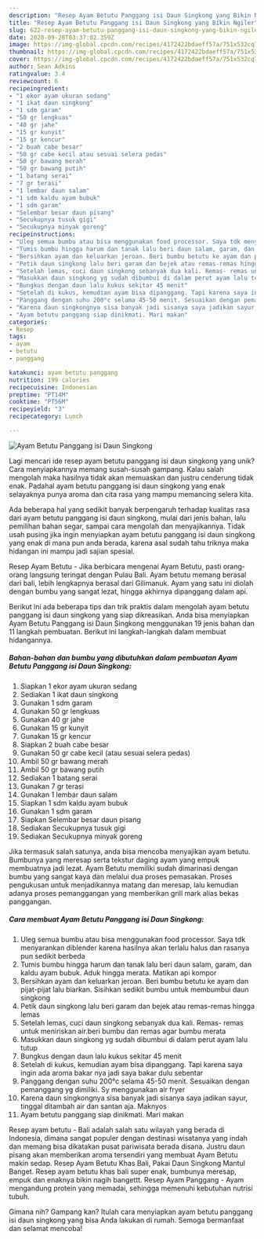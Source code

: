 ```yaml
---
description: "Resep Ayam Betutu Panggang isi Daun Singkong yang Bikin Ngiler"
title: "Resep Ayam Betutu Panggang isi Daun Singkong yang Bikin Ngiler"
slug: 622-resep-ayam-betutu-panggang-isi-daun-singkong-yang-bikin-ngiler
date: 2020-09-28T03:37:02.359Z
image: https://img-global.cpcdn.com/recipes/4172422bdaeff57a/751x532cq70/ayam-betutu-panggang-isi-daun-singkong-foto-resep-utama.jpg
thumbnail: https://img-global.cpcdn.com/recipes/4172422bdaeff57a/751x532cq70/ayam-betutu-panggang-isi-daun-singkong-foto-resep-utama.jpg
cover: https://img-global.cpcdn.com/recipes/4172422bdaeff57a/751x532cq70/ayam-betutu-panggang-isi-daun-singkong-foto-resep-utama.jpg
author: Sean Adkins
ratingvalue: 3.4
reviewcount: 6
recipeingredient:
- "1 ekor ayam ukuran sedang"
- "1 ikat daun singkong"
- "1 sdm garam"
- "50 gr lengkuas"
- "40 gr jahe"
- "15 gr kunyit"
- "15 gr kencur"
- "2 buah cabe besar"
- "50 gr cabe kecil atau sesuai selera pedas"
- "50 gr bawang merah"
- "50 gr bawang putih"
- "1 batang serai"
- "7 gr terasi"
- "1 lembar daun salam"
- "1 sdm kaldu ayam bubuk"
- "1 sdm garam"
- "Selembar besar daun pisang"
- "Secukupnya tusuk gigi"
- "Secukupnya minyak goreng"
recipeinstructions:
- "Uleg semua bumbu atau bisa menggunakan food processor. Saya tdk menyarankan diblender karena hasilnya akan terlalu halus dan rasanya pun sedikit berbeda"
- "Tumis bumbu hingga harum dan tanak lalu beri daun salam, garam, dan kaldu ayam bubuk. Aduk hingga merata. Matikan api kompor"
- "Bersihkan ayam dan keluarkan jeroan. Beri bumbu betutu ke ayam dan pijat-pijat lalu biarkan. Sisihkan sedikit bumbu untuk membumbui daun singkong"
- "Petik daun singkong lalu beri garam dan bejek atau remas-remas hingga lemas"
- "Setelah lemas, cuci daun singkong sebanyak dua kali. Remas- remas untuk meniriskan air.beri bumbu dan remas agar bumbu merata"
- "Masukkan daun singkong yg sudah dibumbui di dalam perut ayam lalu tutup"
- "Bungkus dengan daun lalu kukus sekitar 45 menit"
- "Setelah di kukus, kemudian ayam bisa dipanggang. Tapi karena saya ingin ada aroma bakar nya jadi saya bakar dulu sebentar"
- "Panggang dengan suhu 200°c selama 45-50 menit. Sesuaikan dengan pemanggang yg dimiliki. Sy menggunakan air fryer"
- "Karena daun singkongnya sisa banyak jadi sisanya saya jadikan sayur, tinggal ditambah air dan santan aja. Maknyos"
- "Ayam betutu panggang siap dinikmati. Mari makan"
categories:
- Resep
tags:
- ayam
- betutu
- panggang

katakunci: ayam betutu panggang 
nutrition: 199 calories
recipecuisine: Indonesian
preptime: "PT14M"
cooktime: "PT56M"
recipeyield: "3"
recipecategory: Lunch

---
```



![Ayam Betutu Panggang isi Daun Singkong](https://img-global.cpcdn.com/recipes/4172422bdaeff57a/751x532cq70/ayam-betutu-panggang-isi-daun-singkong-foto-resep-utama.jpg)

Lagi mencari ide resep ayam betutu panggang isi daun singkong yang unik? Cara menyiapkannya memang susah-susah gampang. Kalau salah mengolah maka hasilnya tidak akan memuaskan dan justru cenderung tidak enak. Padahal ayam betutu panggang isi daun singkong yang enak selayaknya punya aroma dan cita rasa yang mampu memancing selera kita.

Ada beberapa hal yang sedikit banyak berpengaruh terhadap kualitas rasa dari ayam betutu panggang isi daun singkong, mulai dari jenis bahan, lalu pemilihan bahan segar, sampai cara mengolah dan menyajikannya. Tidak usah pusing jika ingin menyiapkan ayam betutu panggang isi daun singkong yang enak di mana pun anda berada, karena asal sudah tahu triknya maka hidangan ini mampu jadi sajian spesial.

Resep Ayam Betutu - Jika berbicara mengenai Ayam Betutu, pasti orang-orang langsung teringat dengan Pulau Bali. Ayam betutu memang berasal dari bali, lebih lengkapnya berasal dari Gilimanuk. Ayam yang satu ini diolah dengan bumbu yang sangat lezat, hingga akhirnya dipanggang dalam api.


Berikut ini ada beberapa tips dan trik praktis dalam mengolah ayam betutu panggang isi daun singkong yang siap dikreasikan. Anda bisa menyiapkan Ayam Betutu Panggang isi Daun Singkong menggunakan 19 jenis bahan dan 11 langkah pembuatan. Berikut ini langkah-langkah dalam membuat hidangannya.

<!--inarticleads1-->

##### Bahan-bahan dan bumbu yang dibutuhkan dalam pembuatan Ayam Betutu Panggang isi Daun Singkong:

1. Siapkan 1 ekor ayam ukuran sedang
1. Sediakan 1 ikat daun singkong
1. Gunakan 1 sdm garam
1. Gunakan 50 gr lengkuas
1. Gunakan 40 gr jahe
1. Gunakan 15 gr kunyit
1. Gunakan 15 gr kencur
1. Siapkan 2 buah cabe besar
1. Gunakan 50 gr cabe kecil (atau sesuai selera pedas)
1. Ambil 50 gr bawang merah
1. Ambil 50 gr bawang putih
1. Sediakan 1 batang serai
1. Gunakan 7 gr terasi
1. Gunakan 1 lembar daun salam
1. Siapkan 1 sdm kaldu ayam bubuk
1. Gunakan 1 sdm garam
1. Siapkan Selembar besar daun pisang
1. Sediakan Secukupnya tusuk gigi
1. Sediakan Secukupnya minyak goreng


Jika termasuk salah satunya, anda bisa mencoba menyajikan ayam betutu. Bumbunya yang meresap serta tekstur daging ayam yang empuk membuatnya jadi lezat. Ayam Betutu memiliki sudah dimarinasi dengan bumbu yang sangat kaya dan melalui dua proses pemasakan. Proses pengukusan untuk menjadikannya matang dan meresap, lalu kemudian adanya proses pemanggangan yang memberikan grill mark alias bekas panggangan. 

<!--inarticleads2-->

##### Cara membuat Ayam Betutu Panggang isi Daun Singkong:

1. Uleg semua bumbu atau bisa menggunakan food processor. Saya tdk menyarankan diblender karena hasilnya akan terlalu halus dan rasanya pun sedikit berbeda
1. Tumis bumbu hingga harum dan tanak lalu beri daun salam, garam, dan kaldu ayam bubuk. Aduk hingga merata. Matikan api kompor
1. Bersihkan ayam dan keluarkan jeroan. Beri bumbu betutu ke ayam dan pijat-pijat lalu biarkan. Sisihkan sedikit bumbu untuk membumbui daun singkong
1. Petik daun singkong lalu beri garam dan bejek atau remas-remas hingga lemas
1. Setelah lemas, cuci daun singkong sebanyak dua kali. Remas- remas untuk meniriskan air.beri bumbu dan remas agar bumbu merata
1. Masukkan daun singkong yg sudah dibumbui di dalam perut ayam lalu tutup
1. Bungkus dengan daun lalu kukus sekitar 45 menit
1. Setelah di kukus, kemudian ayam bisa dipanggang. Tapi karena saya ingin ada aroma bakar nya jadi saya bakar dulu sebentar
1. Panggang dengan suhu 200°c selama 45-50 menit. Sesuaikan dengan pemanggang yg dimiliki. Sy menggunakan air fryer
1. Karena daun singkongnya sisa banyak jadi sisanya saya jadikan sayur, tinggal ditambah air dan santan aja. Maknyos
1. Ayam betutu panggang siap dinikmati. Mari makan


Resep ayam betutu - Bali adalah salah satu wilayah yang berada di Indonesia, dimana sangat populer dengan destinasi wisatanya yang indah dan memang bisa dikatakan pusat pariwisata berada disana. Justru daun pisang akan memberikan aroma tersendiri yang membuat Ayam Betutu makin sedap. Resep Ayam Betutu Khas Bali, Pakai Daun Singkong Mantul Banget. Resep ayam betutu khas bali super enak, bumbunya meresap, empuk dan enaknya bikin nagih bangettt. Resep Ayam Panggang - Ayam mengandung protein yang memadai, sehingga memenuhi kebutuhan nutrisi tubuh. 

Gimana nih? Gampang kan? Itulah cara menyiapkan ayam betutu panggang isi daun singkong yang bisa Anda lakukan di rumah. Semoga bermanfaat dan selamat mencoba!
